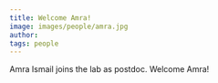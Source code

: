 ```yaml
---
title: Welcome Amra!
image: images/people/amra.jpg
author:
tags: people
---
```


Amra Ismail joins the lab as postdoc. Welcome Amra!